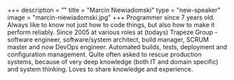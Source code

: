 +++
description = ""
title = "Marcin Niewiadomski"
type = "new-speaker"
image = "marcin-niewiadomski.jpg"
+++
Programmer since 7 years old. Always like to know not just how to code things, but also 
how to make it perform reliably. Since 2005 at various roles at (todays) Trapeze Group - 
software engineer, software/system architect, build manager, SCRUM master and now DevOps 
engineer. Automated builds, tests, deployment and configuration management. Quite often 
asked to rescue production systems, because of very deep knowledge (both IT and domain 
specific) and system thinking. Loves to share knowledge and experience.